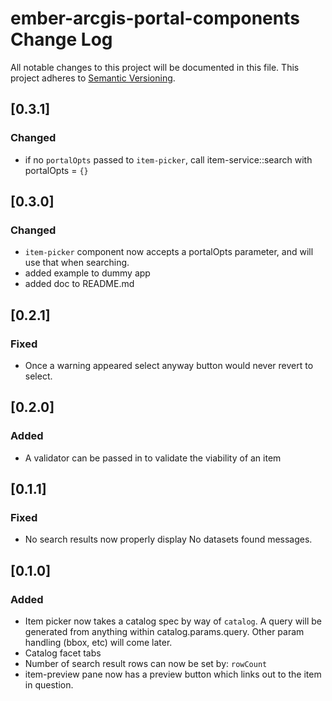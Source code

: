 # ember-arcgis-portal-components Change Log
All notable changes to this project will be documented in this file.
This project adheres to [Semantic Versioning](http://semver.org/).

## [0.3.1]
### Changed
- if no `portalOpts` passed to `item-picker`, call item-service::search with portalOpts = `{}`

## [0.3.0]
### Changed
- `item-picker` component now accepts a portalOpts parameter, and will use that when searching.
- added example to dummy app
- added doc to README.md


## [0.2.1]
### Fixed
- Once a warning appeared select anyway button would never revert to select.

## [0.2.0]
### Added
- A validator can be passed in to validate the viability of an item

## [0.1.1]
### Fixed
- No search results now properly display No datasets found messages.

## [0.1.0]
### Added
- Item picker now takes a catalog spec by way of `catalog`. A query will be generated from anything within catalog.params.query. Other param handling (bbox, etc) will come later.
- Catalog facet tabs
- Number of search result rows can now be set by: `rowCount`
- item-preview pane now has a preview button which links out to the item in question.
